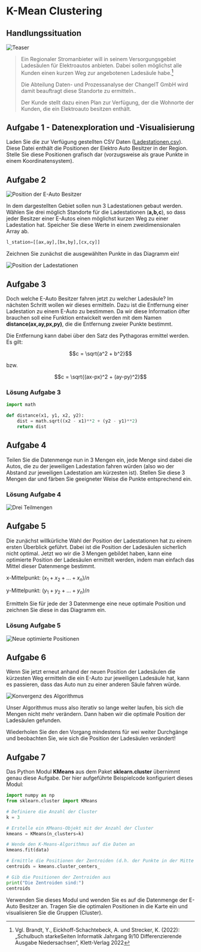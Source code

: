 # K-Mean Clustering

## Handlungssituation

![Teaser](images/enercity.png)

> Ein Regionaler Stromanbieter will in seinem Versorgungsgebiet Ladesäulen für Elektroautos anbieten. Dabei sollen möglichst alle Kunden einen kurzen Weg zur angebotenen Ladesäule habe.[^1]
>
> Die Abteilung Daten- und Prozessanalyse der ChangeIT GmbH wird damit beauftragt diese Standorte zu ermitteln..
>
>Der Kunde stellt dazu einen Plan zur Verfügung, der die Wohnorte der Kunden, die ein Elektroauto besitzen enthält.

[^1]: Vgl. Brandt, Y., Eickhoff-Schachtebeck, A. und Strecker, K. (2022): „Schulbuch starkeSeiten Informatik Jahrgang 9/10 Differenzierende Ausgabe Niedersachsen“, Klett-Verlag 2022

## Aufgabe 1 - Datenexploration und -Visualisierung

Laden Sie die zur Verfügung gestellten CSV Daten ([Ladestationen.csv](/Data/Ladestationen.csv)). Diese Datei enthält die Positionen der Elektro Auto Besitzer in der Region. Stelle Sie diese Positionen grafisch dar (vorzugsweise als graue Punkte in einem Koordinatensystem).

## Aufgabe 2

![Position der E-Auto Besitzer](images/kean1.png)

In dem dargestellten Gebiet sollen nun 3 Ladestationen gebaut werden. Wählen Sie drei möglich Standorte für die Ladestationen (**a,b,c**), so dass jeder Besitzer einer E-Autos einen möglichst kurzen Weg zu einer Ladestation hat. Speicher Sie diese Werte in einem zweidimensionalen Array ab.

```py
l_station=[[ax,ay],[bx,by],[cx,cy]]
```

Zeichnen Sie zunächst die ausgewählten Punkte in das Diagramm ein!

![Position der Ladestationen](images/kmean2.png)

## Aufgabe 3

Doch welche E-Auto Besitzer fahren jetzt zu welcher Ladesäule? Im nächsten Schritt wollen wir dieses ermitteln. Dazu ist die Entfernung einer Ladestation zu einem E-Auto zu bestimmen. Da wir diese Information öfter brauchen soll eine Funktion entwickelt werden mit dem Namen **distance(ax,ay,px,py)**, die die Entfernung zweier Punkte bestimmt.

Die Entfernung kann dabei über den Satz des Pythagoras ermittel werden. Es gilt:

$$c = \sqrt{a^2 + b^2}$$

bzw.

$$c = \sqrt{(ax-px)^2 + (ay-py)^2}$$

### Lösung Aufgabe 3

```py
import math

def distance(x1, y1, x2, y2):
    dist = math.sqrt((x2 - x1)**2 + (y2 - y1)**2)
    return dist
```

## Aufgabe 4

Teilen Sie die Datenmenge nun in 3 Mengen ein, jede Menge sind dabei die Autos, die zu der jeweiligen Ladestation fahren würden (also wo der Abstand zur jeweiligen Ladestation am kürzesten ist). Stellen Sie diese 3 Mengen dar und färben Sie geeigneter Weise die Punkte entsprechend ein.

### Lösung Aufgabe 4

![Drei Teilmengen](images/kmean3.png)

## Aufgabe 5

Die zunächst willkürliche Wahl der Position der Ladestationen hat zu einem ersten Überblick geführt. Dabei ist die Position der Ladesäulen sicherlich nicht optimal. Jetzt wo wir die 3 Mengen gebildet haben, kann eine optimierte Position der Ladesäulen ermittelt werden, indem man einfach das Mittel dieser Datenmenge bestimmt.

x-Mittelpunkt: $(x_1 + x_2 + ... + x_n)/n$

y-Mittelpunkt: $(y_1 + y_2 + ... + y_n)/n$

Ermitteln Sie für jede der 3 Datenmenge eine neue optimale Position und zeichnen Sie diese in das Diagramm ein.

### Lösung Aufgabe 5

![Neue optimierte Positionen](images/kmean4.png)

## Aufgabe 6

Wenn Sie jetzt erneut anhand der neuen Position der Ladesäulen die kürzesten Weg ermitteln die ein E-Auto zur jeweiligen Ladesäule hat, kann es passieren, dass das Auto nun zu einer anderen Säule fahren würde.

![Konvergenz des Algorithmus](images/kmean5.png)

Unser Algorithmus muss also iterativ so lange weiter laufen, bis sich die Mengen nicht mehr verändern. Dann haben wir die optimale Position der Ladesäulen gefunden.

Wiederholen Sie den den Vorgang mindestens für wei weiter Durchgänge und beobachten Sie, wie sich die Position der Ladesäulen verändert!

## Aufgabe 7

Das Python Modul **KMeans** aus dem Paket **sklearn.cluster** übernimmt genau diese Aufgabe. Der hier aufgeführte Beispielcode konfiguriert dieses Modul:

```py
import numpy as np
from sklearn.cluster import KMeans

# Definiere die Anzahl der Cluster
k = 3

# Erstelle ein KMeans-Objekt mit der Anzahl der Cluster
kmeans = KMeans(n_clusters=k)

# Wende den K-Means-Algorithmus auf die Daten an
kmeans.fit(data)

# Ermittle die Positionen der Zentroiden (d.h. der Punkte in der Mitte jedes Clusters)
centroids = kmeans.cluster_centers_

# Gib die Positionen der Zentroiden aus
print("Die Zentroiden sind:")
centroids
```

Verwenden Sie dieses Modul und wenden Sie es auf die Datenmenge der E-Auto Besitzer an. Tragen Sie die optimalen Positionen in die Karte ein und visualisieren Sie die Gruppen (Cluster).

